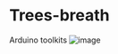 # Trees-breath
Arduino toolkits
![image](https://user-images.githubusercontent.com/70991557/149056479-b58305aa-0cc1-484f-9b22-961c06c9ebeb.png)
